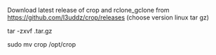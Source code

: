 Download latest release of crop and rclone_gclone from 
https://github.com/l3uddz/crop/releases (choose version linux tar gz)

tar -zxvf <tarfile>.tar.gz

sudo mv crop /opt/crop

